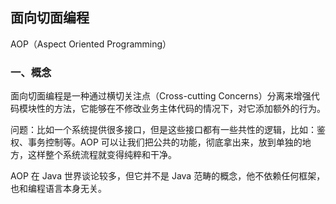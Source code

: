 ## 面向切面编程

AOP（Aspect Oriented Programming）

### 一、概念

面向切面编程是一种通过横切关注点（Cross-cutting Concerns）分离来增强代码模块性的方法，它能够在不修改业务主体代码的情况下，对它添加额外的行为。

问题：比如一个系统提供很多接口，但是这些接口都有一些共性的逻辑，比如：鉴权、事务控制等。AOP 可以让我们把公共的功能，彻底拿出来，放到单独的地方，这样整个系统流程就变得纯粹和干净。

AOP 在 Java 世界谈论较多，但它并不是 Java 范畴的概念，他不依赖任何框架，也和编程语言本身无关。
